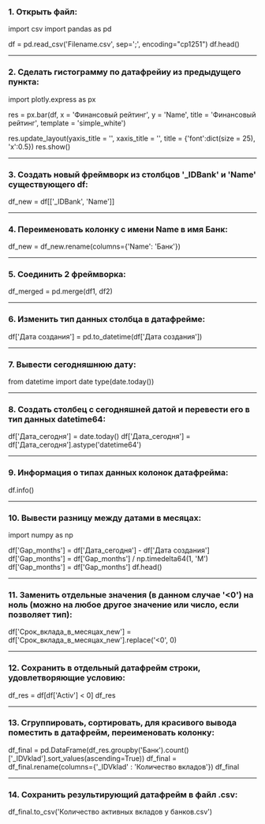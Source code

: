 ### 1. Открыть файл:
import csv
import pandas as pd

df = pd.read_csv('Filename.csv', sep=';', encoding="cp1251")
df.head()

---

### 2. Сделать гистограмму по датафрейиу из предыдущего пункта:
import plotly.express as px

res = px.bar(df, x = 'Финансовый рейтинг', y = 'Name', title = 'Финансовый рейтинг', template = 'simple_white')

res.update_layout(yaxis_title = '',
                 xaxis_title = '',
                 title = {'font':dict(size = 25),
                         'x':0.5})
res.show()

---

### 3. Создать новый фреймворк из столбцов '_IDBank' и 'Name' существующего df:
df_new = df[['_IDBank', 'Name']]

---

### 4. Переименовать колонку с имени Name в имя Банк:
df_new = df_new.rename(columns={'Name': 'Банк'})

---

### 5. Соединить 2 фреймворка:
df_merged = pd.merge(df1, df2)

---

### 6. Изменить тип данных столбца в датафрейме:
df['Дата создания'] = pd.to_datetime(df['Дата создания'])

---

### 7. Вывести сегодняшнюю дату:
from datetime import date
type(date.today())

---

### 8. Создать столбец с сегодняшней датой и перевести его в тип данных datetime64:
df['Дата_сегодня'] = date.today()
df['Дата_сегодня'] = df['Дата_сегодня'].astype('datetime64')

---

### 9. Информация о типах данных колонок датафрейма:
df.info()

---

### 10. Вывести разницу между датами в месяцах:
import numpy as np

df['Gap_months'] = df['Дата_сегодня'] - df['Дата создания']
df['Gap_months'] = df['Gap_months'] / np.timedelta64(1, 'M')
df['Gap_months'] = df['Gap_months']
df.head()

---

### 11. Заменить отдельные значения (в данном случае '<0') на ноль (можно на любое другое значение или число, если позволяет тип):
df['Срок_вклада_в_месяцах_new'] = df['Срок_вклада_в_месяцах_new'].replace('<0', 0)

---

### 12. Сохранить в отдельный датафрейм строки, удовлетворяющие условию:
df_res = df[df['Activ'] < 0]
df_res

---

### 13. Сгруппировать, сортировать, для красивого вывода поместить в датафрейм, переименовать колонку:
df_final = pd.DataFrame(df_res.groupby('Банк').count()['_IDVklad'].sort_values(ascending=True))
df_final = df_final.rename(columns={'_IDVklad' : 'Количество вкладов'})
df_final

---

### 14. Сохранить результирующий датафрейм в файл .csv:
df_final.to_csv('Количество активных вкладов у банков.csv')